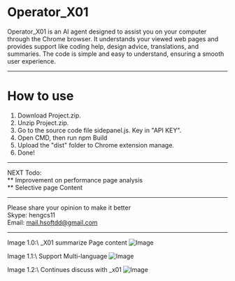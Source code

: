 # Operator_X01
Operator_X01 is an AI agent designed to assist you on your computer through the Chrome browser. It understands your viewed web pages and provides support like coding help, design advice, translations, and summaries. The code is simple and easy to understand, ensuring a smooth user experience.

------------------------------------------------------------------------------------------------------------------------------------------------
# How to use
1. Download Project.zip.
2. Unzip Project.zip.
3. Go to the source code file sidepanel.js. Key in "API KEY".
4. Open CMD, then run npm Build
5. Upload the "dist" folder to Chrome extension manage.
6. Done!

------------------------------------------------------------------------------------------------------------------------------------------------
NEXT Todo:\
** Improvement on performance page analysis\
** Selective page Content

---------------------------------------------------------------------------------------------------------------------------------------------------
Please share your opinion to make it better\
Skype: hengcs11\
Email: mail.hsoftdd@gmail.com

-------------------------------------------------------------------------------------------------------------------------------------------------
Image 1.0:\ _X01 summarize Page content
![Image](https://github.com/user-attachments/assets/3d617980-676a-41b3-8488-9e639b338768)



Image 1.1:\ Support Multi-language
![Image](https://github.com/user-attachments/assets/17e4727e-945c-48ff-bb21-1ff040bcec14)



Image 1.2:\ Continues discuss with _x01 
![Image](https://github.com/user-attachments/assets/f7bbae24-9d73-4c70-aa45-4fc2a58bcd98)

